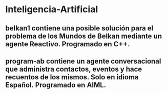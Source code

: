 # Inteligencia-Artificial

## belkan1 contiene una posible solución para el problema de los Mundos de Belkan mediante un agente Reactivo. Programado en C++.

## program-ab contiene un agente conversacional que administra contactos, eventos y hace recuentos de los mismos. Solo en idioma Español. Programado en AIML.
